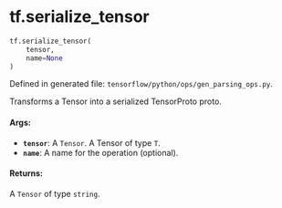 <div itemscope itemtype="http://developers.google.com/ReferenceObject">
<meta itemprop="name" content="tf.serialize_tensor" />
</div>

# tf.serialize_tensor

``` python
tf.serialize_tensor(
    tensor,
    name=None
)
```



Defined in generated file: `tensorflow/python/ops/gen_parsing_ops.py`.

Transforms a Tensor into a serialized TensorProto proto.

#### Args:

* <b>`tensor`</b>: A `Tensor`. A Tensor of type `T`.
* <b>`name`</b>: A name for the operation (optional).


#### Returns:

A `Tensor` of type `string`.